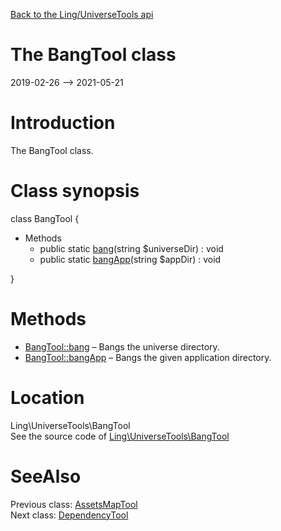 [Back to the Ling/UniverseTools api](https://github.com/lingtalfi/UniverseTools/blob/master/doc/api/Ling/UniverseTools.md)



The BangTool class
================
2019-02-26 --> 2021-05-21






Introduction
============

The BangTool class.



Class synopsis
==============


class <span class="pl-k">BangTool</span>  {

- Methods
    - public static [bang](https://github.com/lingtalfi/UniverseTools/blob/master/doc/api/Ling/UniverseTools/BangTool/bang.md)(string $universeDir) : void
    - public static [bangApp](https://github.com/lingtalfi/UniverseTools/blob/master/doc/api/Ling/UniverseTools/BangTool/bangApp.md)(string $appDir) : void

}






Methods
==============

- [BangTool::bang](https://github.com/lingtalfi/UniverseTools/blob/master/doc/api/Ling/UniverseTools/BangTool/bang.md) &ndash; Bangs the universe directory.
- [BangTool::bangApp](https://github.com/lingtalfi/UniverseTools/blob/master/doc/api/Ling/UniverseTools/BangTool/bangApp.md) &ndash; Bangs the given application directory.





Location
=============
Ling\UniverseTools\BangTool<br>
See the source code of [Ling\UniverseTools\BangTool](https://github.com/lingtalfi/UniverseTools/blob/master/BangTool.php)



SeeAlso
==============
Previous class: [AssetsMapTool](https://github.com/lingtalfi/UniverseTools/blob/master/doc/api/Ling/UniverseTools/AssetsMapTool.md)<br>Next class: [DependencyTool](https://github.com/lingtalfi/UniverseTools/blob/master/doc/api/Ling/UniverseTools/DependencyTool.md)<br>
